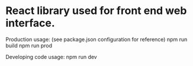 # React library used for front end web interface.
 

 Production usage: (see package.json configuration for reference)
 npm run build
 npm run prod

 Developing code usage:
 npm run dev
 